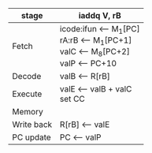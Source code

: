 | stage      | iaddq V, rB                                                  |
| ---------- | ------------------------------------------------------------ |
| Fetch      | icode:ifun <— M<sub>1</sub>[PC]<br />rA:rB <— M<sub>1</sub>[PC+1]<br />valC <— M<sub>8</sub>[PC+2]<br />valP <— PC+10 |
| Decode     | valB <— R[rB]                                                |
| Execute    | valE <— valB + valC<br />set CC                              |
| Memory     |                                                              |
| Write back | R[rB] <— valE                                                |
| PC update  | PC <— valP                                                   |

